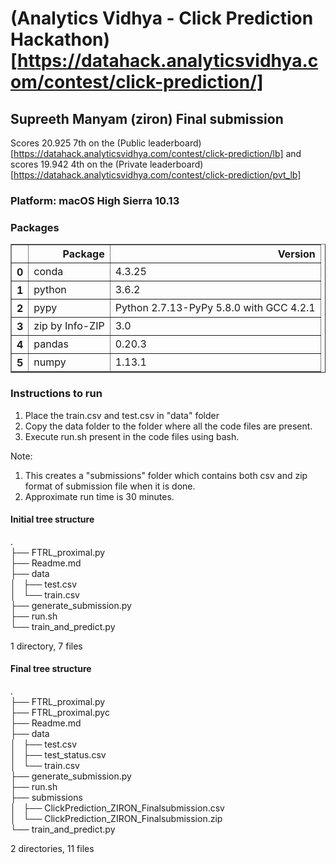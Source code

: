 
# (Analytics Vidhya - Click Prediction Hackathon)[https://datahack.analyticsvidhya.com/contest/click-prediction/]
## Supreeth Manyam (ziron) Final submission

Scores 20.925 7th on the (Public leaderboard)[https://datahack.analyticsvidhya.com/contest/click-prediction/lb] and scores 19.942 4th on the (Private leaderboard)[https://datahack.analyticsvidhya.com/contest/click-prediction/pvt_lb]

### Platform: macOS High Sierra 10.13


### Packages



<table border="1" class="dataframe">
  <thead>
    <tr style="text-align: right;">
      <th></th>
      <th>Package</th>
      <th>Version</th>
    </tr>
  </thead>
  <tbody>
    <tr>
      <th>0</th>
      <td>conda</td>
      <td>4.3.25</td>
    </tr>
    <tr>
      <th>1</th>
      <td>python</td>
      <td>3.6.2</td>
    </tr>
    <tr>
      <th>2</th>
      <td>pypy</td>
      <td>Python 2.7.13-PyPy 5.8.0 with GCC 4.2.1</td>
    </tr>
    <tr>
      <th>3</th>
      <td>zip by Info-ZIP</td>
      <td>3.0</td>
    </tr>
    <tr>
      <th>4</th>
      <td>pandas</td>
      <td>0.20.3</td>
    </tr>
    <tr>
      <th>5</th>
      <td>numpy</td>
      <td>1.13.1</td>
    </tr>
  </tbody>
</table>
</div>



### Instructions to run
1. Place the train.csv and test.csv in "data" folder
2. Copy the data folder to the folder where all the code files are present.
3. Execute run.sh present in the code files using bash.

Note:
1. This creates a "submissions" folder which contains both csv and zip format of submission file when it is done.
2. Approximate run time is 30 minutes.

#### Initial tree structure
.<br>
├── FTRL_proximal.py<br>
├── Readme.md<br>
├── data<br>
│   ├── test.csv<br>
│   └── train.csv<br>
├── generate_submission.py<br>
├── run.sh<br>
└── train_and_predict.py<br>

1 directory, 7 files<br>

#### Final tree structure
.<br>
├── FTRL_proximal.py<br>
├── FTRL_proximal.pyc<br>
├── Readme.md<br>
├── data<br>
│   ├── test.csv<br>
│   ├── test_status.csv<br>
│   └── train.csv<br>
├── generate_submission.py<br>
├── run.sh<br>
├── submissions<br>
│   ├── ClickPrediction_ZIRON_Finalsubmission.csv<br>
│   └── ClickPrediction_ZIRON_Finalsubmission.zip<br>
└── train_and_predict.py<br>

2 directories, 11 files
